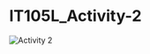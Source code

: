 # IT105L_Activity-2
 
![Activity 2](https://user-images.githubusercontent.com/101295973/158084877-a0076e2a-3595-4a4a-a515-7d4c1a8ee878.png)
